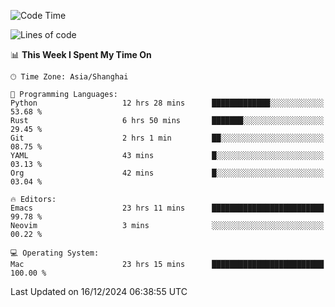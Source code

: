 <!--START_SECTION:waka-->
![Code Time](http://img.shields.io/badge/Code%20Time-2%2C377%20hrs%2025%20mins-blue)

![Lines of code](https://img.shields.io/badge/From%20Hello%20World%20I%27ve%20Written-309.8%20thousand%20lines%20of%20code-blue)

📊 **This Week I Spent My Time On** 

```text
🕑︎ Time Zone: Asia/Shanghai

💬 Programming Languages: 
Python                   12 hrs 28 mins      █████████████░░░░░░░░░░░░   53.68 % 
Rust                     6 hrs 50 mins       ███████░░░░░░░░░░░░░░░░░░   29.45 % 
Git                      2 hrs 1 min         ██░░░░░░░░░░░░░░░░░░░░░░░   08.75 % 
YAML                     43 mins             █░░░░░░░░░░░░░░░░░░░░░░░░   03.13 % 
Org                      42 mins             █░░░░░░░░░░░░░░░░░░░░░░░░   03.04 % 

🔥 Editors: 
Emacs                    23 hrs 11 mins      █████████████████████████   99.78 % 
Neovim                   3 mins              ░░░░░░░░░░░░░░░░░░░░░░░░░   00.22 % 

💻 Operating System: 
Mac                      23 hrs 15 mins      █████████████████████████   100.00 % 
```


 Last Updated on 16/12/2024 06:38:55 UTC
<!--END_SECTION:waka-->
